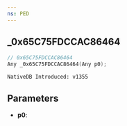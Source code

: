 ```yaml
---
ns: PED
---
```

## _0x65C75FDCCAC86464

```c
// 0x65C75FDCCAC86464
Any _0x65C75FDCCAC86464(Any p0);
```

```
NativeDB Introduced: v1355
```

## Parameters
* **p0**:
